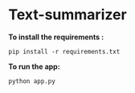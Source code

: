 # Text-summarizer
<b>To install the requirements :</b>
```
pip install -r requirements.txt
```

<b>To run the app:</b>
```
python app.py
```


